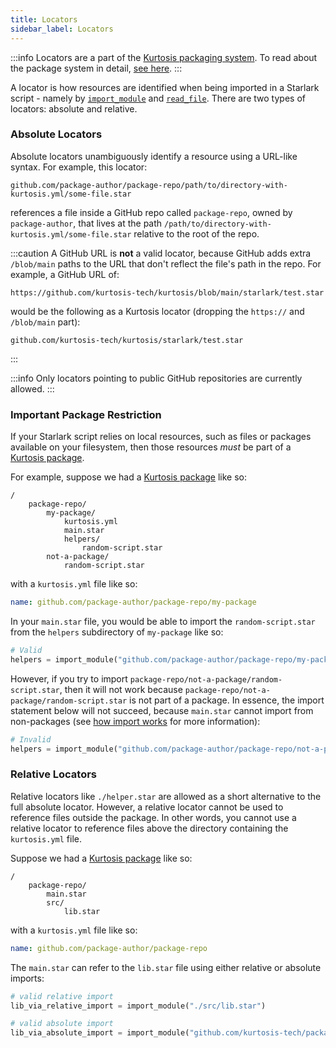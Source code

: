```yaml
---
title: Locators
sidebar_label: Locators
---
```


:::info
Locators are a part of the [Kurtosis packaging system][packages]. To read about the package system in detail, [see here][how-do-kurtosis-imports-work-explanation].
:::

A locator is how resources are identified when being imported in a Starlark script - namely by [`import_module`](../api-reference/starlark-reference/import-module.md) and [`read_file`](../api-reference/starlark-reference/read-file.md). There are two types of locators: absolute and relative.

### Absolute Locators
Absolute locators unambiguously identify a resource using a URL-like syntax. For example, this locator:

```
github.com/package-author/package-repo/path/to/directory-with-kurtosis.yml/some-file.star
```

references a file inside a GitHub repo called `package-repo`, owned by `package-author`, that lives at the path `/path/to/directory-with-kurtosis.yml/some-file.star` relative to the root of the repo.

:::caution
A GitHub URL is **not** a valid locator, because GitHub adds extra `/blob/main` paths to the URL that don't reflect the file's path in the repo. For example, a GitHub URL of:

```
https://github.com/kurtosis-tech/kurtosis/blob/main/starlark/test.star
```

would be the following as a Kurtosis locator (dropping the `https://` and `/blob/main` part):

```
github.com/kurtosis-tech/kurtosis/starlark/test.star
```
:::

:::info
Only locators pointing to public GitHub repositories are currently allowed.
:::

### Important Package Restriction
If your Starlark script relies on local resources, such as files or packages available on your filesystem, then those resources *must* be part of a [Kurtosis package][packages]. 

For example, suppose we had a [Kurtosis package][packages] like so:

```
/
    package-repo/
        my-package/
            kurtosis.yml
            main.star
            helpers/
                random-script.star
        not-a-package/
            random-script.star
```

with a `kurtosis.yml` file like so:

```yaml
name: github.com/package-author/package-repo/my-package
```

In your `main.star` file, you would be able to import the `random-script.star` from the `helpers` subdirectory of `my-package` like so:

```python
# Valid
helpers = import_module("github.com/package-author/package-repo/my-package/helpers/random-script.star")
```

However, if you try to import `package-repo/not-a-package/random-script.star`, then it will not work because `package-repo/not-a-package/random-script.star` is not part of a package. In essence, the import statement below will not succeed, because `main.star` cannot import from non-packages (see [how import works][how-do-kurtosis-imports-work-explanation] for more information):

```python
# Invalid
helpers = import_module("github.com/package-author/package-repo/not-a-package/random-script.star")
```

### Relative Locators
Relative locators like `./helper.star` are allowed as a short alternative to the full absolute locator. However, a relative locator cannot be used to reference files outside the package. In other words, you cannot use a relative locator to reference files above the directory containing the `kurtosis.yml` file.

Suppose we had a [Kurtosis package][packages] like so:

```
/
    package-repo/
        main.star
        src/
            lib.star
```

with a `kurtosis.yml` file like so:

```yaml
name: github.com/package-author/package-repo
```

The `main.star` can refer to the `lib.star` file using either relative or absolute imports:


```python
# valid relative import
lib_via_relative_import = import_module("./src/lib.star")

# valid absolute import
lib_via_absolute_import = import_module("github.com/kurtosis-tech/package-repo/src/lib.star")
```

<!------------------ ONLY LINKS BELOW HERE -------------------->
[packages]: ./packages.md
[how-do-kurtosis-imports-work-explanation]: ../explanations/how-do-kurtosis-imports-work.md
